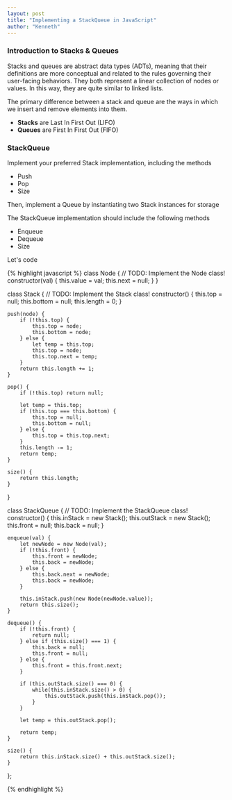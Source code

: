 ```yaml
---
layout: post
title: "Implementing a StackQueue in JavaScript"
author: "Kenneth"
---
```


### Introduction to Stacks & Queues

Stacks and queues are abstract data types (ADTs), meaning that their definitions are more conceptual and related to the rules governing their user-facing behaviors. They both represent a linear collection of nodes or values. In this way, they are quite similar to linked lists.

The primary difference between a stack and queue are the ways in which we insert and remove elements into them.
* **Stacks** are Last In First Out (LIFO)
* **Queues** are First In First Out (FIFO)


### StackQueue
Implement your preferred Stack implementation, including the methods

* Push
* Pop
* Size

Then, implement a Queue by instantiating two Stack instances for storage

The StackQueue implementation should include the following methods

* Enqueue
* Dequeue
* Size

Let's code

{% highlight javascript %}
class Node {
    // TODO: Implement the Node class!
    constructor(val) {
        this.value = val;
        this.next = null;
    }
}

class Stack {
    // TODO: Implement the Stack class!
    constructor() {
        this.top = null;
        this.bottom = null;
        this.length = 0;
    }

    push(node) {
        if (!this.top) {
            this.top = node;
            this.bottom = node;
        } else {
            let temp = this.top;
            this.top = node;
            this.top.next = temp;
        }
        return this.length += 1;
    }

    pop() {
        if (!this.top) return null;

        let temp = this.top;
        if (this.top === this.bottom) {
            this.top = null;
            this.bottom = null;
        } else {
            this.top = this.top.next;
        }
        this.length -= 1;
        return temp;
    }

    size() {
        return this.length;
    }
}

class StackQueue {
    // TODO: Implement the StackQueue class!
    constructor() {
        this.inStack = new Stack();
        this.outStack = new Stack();
        this.front = null;
        this.back = null;
    }

    enqueue(val) {
        let newNode = new Node(val);
        if (!this.front) {
            this.front = newNode;
            this.back = newNode;
        } else {
            this.back.next = newNode;
            this.back = newNode;
        }

        this.inStack.push(new Node(newNode.value));
        return this.size();
    }

    dequeue() {
        if (!this.front) {
            return null;
        } else if (this.size() === 1) {
            this.back = null;
            this.front = null;
        } else {
            this.front = this.front.next;
        }

        if (this.outStack.size() === 0) {
            while(this.inStack.size() > 0) {
                this.outStack.push(this.inStack.pop());
            }
        }

        let temp = this.outStack.pop();

        return temp;
    }

    size() {
        return this.inStack.size() + this.outStack.size();
    }


};

{% endhighlight %}